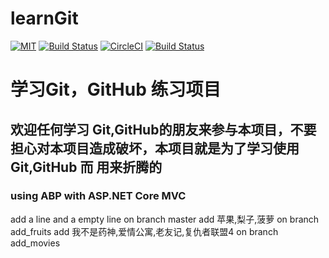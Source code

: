 # learnGit
[![MIT](https://img.shields.io/github/license/yiyungent/learnGit.svg)](https://mit-license.org/) [![Build Status](https://travis-ci.com/yiyungent/learnGit.svg?branch=master)](https://travis-ci.com/yiyungent/learnGit) [![CircleCI](https://circleci.com/gh/yiyungent/learnGit.svg?style=svg)](https://circleci.com/gh/yiyungent/learnGit) [![Build Status](https://dev.azure.com/yiyungent/yiyungent/_apis/build/status/yiyungent.learnGit?branchName=master)](https://dev.azure.com/yiyungent/yiyungent/_build/latest?definitionId=1?branchName=master)

# 学习Git，GitHub 练习项目

## 欢迎任何学习 Git,GitHub的朋友来参与本项目，不要担心对本项目造成破坏，本项目就是为了学习使用Git,GitHub 而 用来折腾的

### using ABP with ASP.NET Core MVC

add a line and a empty line on branch master
add 苹果,梨子,菠萝 on branch add_fruits
add 我不是药神,爱情公寓,老友记,复仇者联盟4 on branch add_movies
